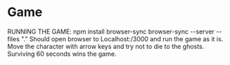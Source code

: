 # Game

RUNNING THE GAME:
npm install browser-sync
browser-sync --server --files "."
Should open browser to Localhost:/3000 and run the game as it is.
Move the character with arrow keys and try not to die to the ghosts.
Surviving 60 seconds wins the game.
